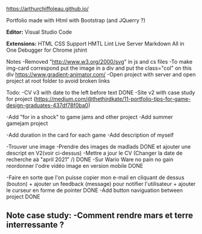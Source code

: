 https://arthurchiffoleau.github.io/

Portfolio made with Html with Bootstrap 
(and JQuerry ?)

**Editor:**
Visual Studio Code

**Extensions:**
HTML CSS Support
HMTL Lint
Live Server
Markdown All in One
Debugger for Chrome
jshint

Notes
-Removed "http://www.w3.org/2000/svg" in js and cs files
-To make img-card correspond put the image in a div and put the class="col" on this div
https://www.gradient-animator.com/
-Open project with server and open project at root folder to avoid broken links


Todo:
-CV v3 with date to the left before text DONE
-Site v2 with case study for project 
(https://medium.com/@thethirdkate/11-portfolio-tips-for-game-design-graduates-437df78f0ba0)

-Add "for in a shock" to game jams and other project
-Add summer gamejam project

-Add duration in the card for each game
-Add description of myself

-Trouver une image
-Prendre des images de madlads DONE et ajouter une descript en V2(voir ci-dessus) 
-Mettre a jour le CV (Changer la date de recherche aà "april 2021" /) DONE
-Sur Wario Ware no pain no gain reordonner l'odre vidéo image en version mobile DONE

-Faire en sorte que l'on puisse copier mon e-mail en cliquant de dessus (bouton) + ajouter un feedback (message) pour notifier l'utilisateur + ajouter le curseur en forme de pointer DONE
-Add button naviguation between project DONE

Note case study:
-Comment rendre mars et terre interressante ?
-


